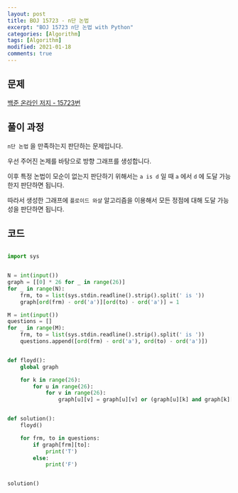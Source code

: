 ```yaml
---
layout: post
title: BOJ 15723 - n단 논법
excerpt: "BOJ 15723 n단 논법 with Python"
categories: [Algorithm]
tags: [Algorithm]
modified: 2021-01-18
comments: true
---
```


## 문제

[백준 온라인 저지 - 15723번](https://www.acmicpc.net/problem/15723)

## 풀이 과정

`n단 논법` 을 만족하는지 판단하는 문제입니다.

우선 주어진 논제를 바탕으로 방향 그래프를 생성합니다.

이후 특정 논법이 모순이 없는지 판단하기 위해서는 `a is d` 일 때 `a` 에서 `d` 에 도달 가능한지 판단하면 됩니다.

따라서 생성한 그래프에 `플로이드 와샬` 알고리즘을 이용해서 모든 정점에 대해 도달 가능성을 판단하면 됩니다.

## 코드

```python

import sys


N = int(input())
graph = [[0] * 26 for _ in range(26)]
for _ in range(N):
    frm, to = list(sys.stdin.readline().strip().split(' is '))
    graph[ord(frm) - ord('a')][ord(to) - ord('a')] = 1

M = int(input())
questions = []
for _ in range(M):
    frm, to = list(sys.stdin.readline().strip().split(' is '))
    questions.append([ord(frm) - ord('a'), ord(to) - ord('a')])


def floyd():
    global graph

    for k in range(26):
        for u in range(26):
            for v in range(26):
                graph[u][v] = graph[u][v] or (graph[u][k] and graph[k][v])


def solution():
    floyd()

    for frm, to in questions:
        if graph[frm][to]:
            print('T')
        else:
            print('F')


solution()

```
